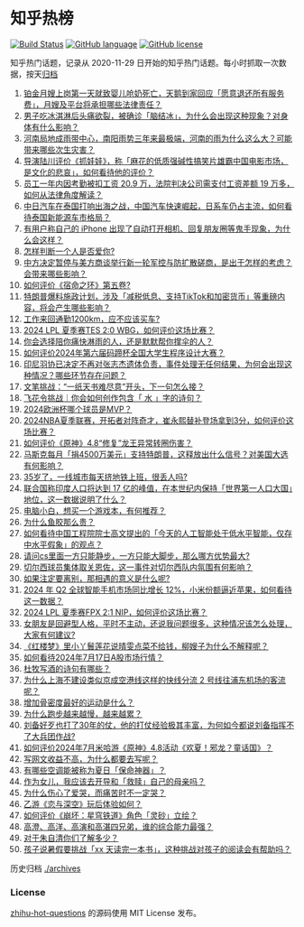 # 知乎热榜
[![Build Status](https://github.com/ToWeLong/zhihu-hot-questions/workflows/CI/badge.svg)](https://github.com/ToWeLong/zhihu-hot-questions/actions)
[![GitHub language](https://img.shields.io/badge/language-golang-orange.svg)](https://golang.org/)
[![GitHub license](https://img.shields.io/github/license/ToWeLong/zhihu-hot-questions)](https://github.com/ToWeLong/zhihu-hot-questions/blob/main/LICENSE)

知乎热门话题，记录从 2020-11-29 日开始的知乎热门话题。每小时抓取一次数据，按天[归档](./archives)

<!-- BEGIN -->

1. [铂金月嫂上岗第一天就致婴儿呛奶死亡，天鹅到家回应「愿意退还所有服务费」，月嫂及平台将承担哪些法律责任？](https://www.zhihu.com/question/661771395)
1. [男子吃冰淇淋后头痛欲裂，被确诊「脑结冰」，为什么会出现这种现象？对身体有什么影响？](https://www.zhihu.com/question/661832865)
1. [河南局地成雨带中心，南阳雨势三年来最极端，河南的雨为什么这么大？可能带来哪些次生灾害？](https://www.zhihu.com/question/661781973)
1. [导演陆川评价《抓娃娃》，称「麻花的低质强碱性搞笑片雄霸中国电影市场，是文化的悲哀」，如何看待他的评价？](https://www.zhihu.com/question/661839185)
1. [员工一年内因考勤被扣工资 20.9 万，法院判决公司需支付工资差额 19 万多，如何从法律角度解读？](https://www.zhihu.com/question/661834330)
1. [中日汽车在泰国打响出海之战，中国汽车快速崛起，日系车仍占主流，如何看待泰国新能源车市格局？](https://www.zhihu.com/question/661784668)
1. [有用户称自己的 iPhone 出现了自动打开相机、回复朋友圈等鬼手现象，为什么会这样？](https://www.zhihu.com/question/661784998)
1. [怎样判断一个人是否爱你?](https://www.zhihu.com/question/372090298)
1. [中方决定暂停与美方商谈举行新一轮军控与防扩散磋商，是出于怎样的考虑？会带来哪些影响？](https://www.zhihu.com/question/661845570)
1. [如何评价《宿命之环》第五卷?](https://www.zhihu.com/question/661836564)
1. [特朗普爆料施政计划，涉及「减税低息、支持TikTok和加密货币」等重磅内容，将会产生哪些影响？](https://www.zhihu.com/question/661825543)
1. [工作来回通勤1200km，应不应该买车?](https://www.zhihu.com/question/661638788)
1. [2024 LPL 夏季赛TES 2:0 WBG，如何评价这场比赛？](https://www.zhihu.com/question/661860650)
1. [你会选择陪你痛快淋雨的人，还是默默帮你撑伞的人？](https://www.zhihu.com/question/661411107)
1. [如何评价2024年第六届码蹄杯全国大学生程序设计大赛？](https://www.zhihu.com/question/654193746)
1. [印尼羽协已决定不再对张志杰遗体负责，事件处理无任何结果，为何会出现这种情况？哪些环节存在问题？](https://www.zhihu.com/question/661821307)
1. [文笔挑战：“一纸天书难尽意”开头，下一句怎么接？](https://www.zhihu.com/question/660876067)
1. [飞花令挑战｜你会如何创作包含「 水 」字的诗句？](https://www.zhihu.com/question/661525504)
1. [2024欧洲杯哪个球员是MVP？](https://www.zhihu.com/question/661781259)
1. [2024NBA夏季联赛，开拓者对阵奇才，崔永熙替补登场拿到3分，如何评价这场比赛？](https://www.zhihu.com/question/661820909)
1. [如何评价《原神》4.8“修复”龙王异常转圈伤害？](https://www.zhihu.com/question/661826618)
1. [马斯克每月「捐4500万美元」支持特朗普，这释放出什么信号？对美国大选有何影响？](https://www.zhihu.com/question/661735814)
1. [35岁了，一线城市每天挤地铁上班，很丢人吗?](https://www.zhihu.com/question/658346031)
1. [联合国称印度人口将达到 17 亿的峰值，在本世纪内保持「世界第一人口大国」地位，这一数据说明了什么？](https://www.zhihu.com/question/661673271)
1. [电脑小白，想买一个游戏本，有何推荐？](https://www.zhihu.com/question/661511167)
1. [为什么鱼胶那么贵？](https://www.zhihu.com/question/22612436)
1. [如何看待中国工程院院士高文提出的「今天的人工智能处于低水平智能，仅存中水平假象」的观点？](https://www.zhihu.com/question/661053400)
1. [请问cs里面一方只能静步，一方只能大脚步，那么哪方优势最大?](https://www.zhihu.com/question/661614924)
1. [切尔西球员集体取关恩佐，这一事件对切尔西队内氛围有何影响？](https://www.zhihu.com/question/661823471)
1. [如果注定要离别，那相遇的意义是什么呢?](https://www.zhihu.com/question/661739984)
1. [2024 年 Q2 全球智能手机市场同比增长 12%，小米份额逼近苹果，如何看待这一数据？](https://www.zhihu.com/question/661743695)
1. [2024 LPL 夏季赛FPX 2:1 NIP，如何评价这场比赛？](https://www.zhihu.com/question/661772157)
1. [女朋友是回避型人格，平时不主动，还说我问题很多，这种情况该怎么处理，大家有何建议?](https://www.zhihu.com/question/661706350)
1. [《红楼梦》里小丫鬟莲花说晴雯点菜不给钱，柳嫂子为什么不解释呢？](https://www.zhihu.com/question/661236931)
1. [如何看待2024年7月17日A股市场行情？](https://www.zhihu.com/question/661668023)
1. [杜牧写酒的诗句有哪些？](https://www.zhihu.com/question/657829670)
1. [为什么上海不建设类似京成空港线这样的快线分流 2 号线往浦东机场的客流呢？](https://www.zhihu.com/question/661349019)
1. [增加骨密度最好的运动是什么？](https://www.zhihu.com/question/660952888)
1. [为什么跑步越来越慢，越来越累？](https://www.zhihu.com/question/660922860)
1. [刘备好歹也打了30年的仗，他的打仗经验极其丰富，为何如今都说刘备指挥不了大兵团作战?](https://www.zhihu.com/question/661358980)
1. [如何评价2024年7月米哈游《原神》4.8活动《欢夏！邪龙？童话国》？](https://www.zhihu.com/question/661819101)
1. [写网文收益不高，为什么都要去写呢？](https://www.zhihu.com/question/657916839)
1. [有哪些空调能被称为夏日「保命神器」？](https://www.zhihu.com/question/659330633)
1. [作为女儿，我应该去开导和「救赎」自己的母亲吗？](https://www.zhihu.com/question/661616606)
1. [为什么伤心了爱哭，而痛苦时不一定哭？](https://www.zhihu.com/question/661326671)
1. [乙游《恋与深空》玩后体验如何？](https://www.zhihu.com/question/640219544)
1. [如何评价《崩坏：星穹铁道》角色「灵砂」立绘？](https://www.zhihu.com/question/661836711)
1. [高澄、高洋、高演和高湛四兄弟，谁的综合能力最强？](https://www.zhihu.com/question/661632218)
1. [对于朱自清你们了解多少？](https://www.zhihu.com/question/661705237)
1. [孩子说暑假要挑战「xx 天读完一本书」，这种挑战对孩子的阅读会有帮助吗？](https://www.zhihu.com/question/660702719)

<!-- END -->

历史归档 [./archives](./archives)


### License
[zhihu-hot-questions](https://github.com/towelong/zhihu-hot-questions) 的源码使用 MIT License 发布。